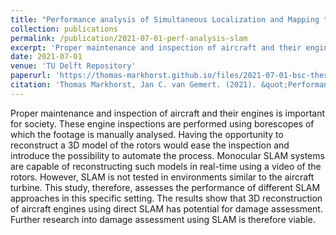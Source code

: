 ```yaml
---
title: "Performance analysis of Simultaneous Localization and Mapping to reconstruct aircraft engines in 3D"
collection: publications
permalink: /publication/2021-07-01-perf-analysis-slam
excerpt: 'Proper maintenance and inspection of aircraft and their engines is important for society. These engine inspections are performed using borescopes of which the footage is manually analysed. Having the opportunity to reconstruct ...'
date: 2021-07-01
venue: 'TU Delft Repository'
paperurl: 'https://thomas-markhorst.github.io/files/2021-07-01-bsc-thesis.pdf'
citation: 'Thomas Markhorst, Jan C. van Gemert. (2021). &quot;Performance analysis of Simultaneous Localization and Mapping to reconstruct aircraft engines in 3D.&quot; <i>TU Delft Repository</i>.'
---
```


Proper maintenance and inspection of aircraft and their engines is important for society. These engine inspections are performed using borescopes of which the footage is manually analysed. Having the opportunity to reconstruct a 3D model of the rotors would ease the inspection and introduce the possibility to automate the process. Monocular SLAM systems are capable of reconstructing such models in real-time using a video of the rotors. However, SLAM is not tested in environments similar to the aircraft turbine. This study, therefore, assesses the performance of different SLAM approaches in this specific setting. The results show that 3D reconstruction of aircraft engines using direct SLAM has potential for damage assessment. Further research into damage assessment using SLAM is therefore viable.

